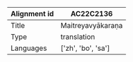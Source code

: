 |Alignment id | AC22C2136
| --- | --- 
|Title | Maitreyavyākaraṇa 
|Type | translation
|Languages | ['zh', 'bo', 'sa']